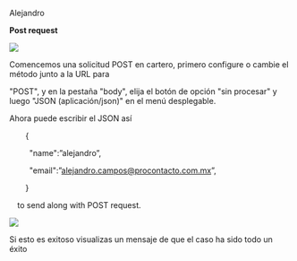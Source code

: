 ﻿Alejandro

**Post request**

![](Aspose.Words.db8c2239-f57f-48e8-b256-3844bf8f569d.001.png)

Comencemos una solicitud POST en cartero, primero configure o cambie el método junto a la URL para

"POST", y en la pestaña "body", elija el botón de opción "sin procesar" y luego "JSON (aplicación/json)" en el menú desplegable.

Ahora puede escribir el JSON así

`    `{

`     `"name":”alejandro”,

`     `"email":”alejandro.campos@procontacto.com.mx”,

`    `}

`  `to send along with POST request.

![](Aspose.Words.db8c2239-f57f-48e8-b256-3844bf8f569d.002.png)

Si esto es exitoso visualizas un mensaje de que el caso ha sido todo un éxito
